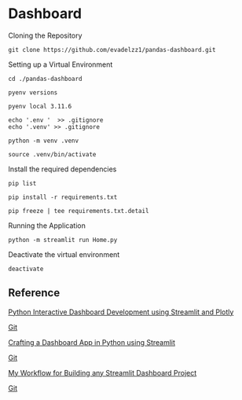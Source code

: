 # Dashboard

Cloning the Repository

    git clone https://github.com/evadelzz1/pandas-dashboard.git

Setting up a Virtual Environment

    cd ./pandas-dashboard

    pyenv versions

    pyenv local 3.11.6

    echo '.env '  >> .gitignore
    echo '.venv' >> .gitignore

    python -m venv .venv

    source .venv/bin/activate

Install the required dependencies

    pip list
    
    pip install -r requirements.txt
    
    pip freeze | tee requirements.txt.detail

Running the Application

    python -m streamlit run Home.py

Deactivate the virtual environment

    deactivate


## Reference

[Python Interactive Dashboard Development using Streamlit and Plotly](https://www.youtube.com/watch?v=7yAw1nPareM)

[Git](https://github.com/AbhisheakSaraswat/PythonStreamlit)

[Crafting a Dashboard App in Python using Streamlit](https://www.youtube.com/watch?v=asFqpMDSPdM)

[Git](https://github.com/dataprofessor/population-dashboard)

[My Workflow for Building any Streamlit Dashboard Project](https://www.youtube.com/watch?v=yg0Y7w4AHhw)

[Git](https://github.com/andfanilo/social-media-tutorials/tree/master/20230816-stdashboard)

